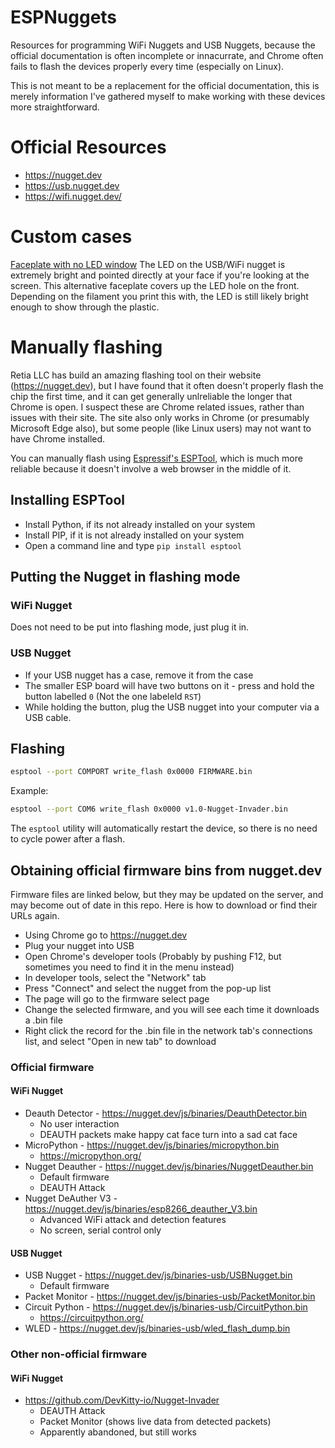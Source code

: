 # ESPNuggets
Resources for programming WiFi Nuggets and USB Nuggets, because the official documentation is often incomplete or innacurrate, and Chrome often fails to flash the devices properly every time (especially on Linux).

This is not meant to be a replacement for the official documentation, this is merely information I've gathered myself to make working with these devices more straightforward.

# Official Resources
- https://nugget.dev
- https://usb.nugget.dev
- https://wifi.nugget.dev/

# Custom cases
[Faceplate with no LED window](CustomizedCases/NoLEDWindow/Nugget_Faceplate_NoLEDHole.stl)
The LED on the USB/WiFi nugget is extremely bright and pointed directly at your face if you're looking at the screen. This alternative faceplate covers up the LED hole on the front. Depending on the filament you print this with, the LED is still likely bright enough to show through the plastic.

# Manually flashing
Retia LLC has build an amazing flashing tool on their website (https://nugget.dev), but I have found that it often doesn't properly flash the chip the first time, and it can get generally unlreliable the longer that Chrome is open. I suspect these are Chrome related issues, rather than issues with their site. The site also only works in Chrome (or presumably Microsoft Edge also), but some people (like Linux users) may not want to have Chrome installed.

You can manually flash using [Espressif's ESPTool](https://docs.espressif.com/projects/esptool/en/latest/esp32/installation.html), which is much more reliable because it doesn't involve a web browser in the middle of it.

## Installing ESPTool
 - Install Python, if its not already installed on your system
 - Install PIP, if it is not already installed on your system
 - Open a command line and type `pip install esptool`

## Putting the Nugget in flashing mode
### WiFi Nugget
Does not need to be put into flashing mode, just plug it in.

### USB Nugget
- If your USB nugget has a case, remove it from the case
- The smaller ESP board will have two buttons on it - press and hold the button labelled `0` (Not the one labeleld `RST`)
- While holding the button, plug the USB nugget into your computer via a USB cable.

## Flashing
```sh
esptool --port COMPORT write_flash 0x0000 FIRMWARE.bin
```
Example:
```sh
esptool --port COM6 write_flash 0x0000 v1.0-Nugget-Invader.bin
```

The `esptool` utility will automatically restart the device, so there is no need to cycle power after a flash.

## Obtaining official firmware bins from nugget.dev
Firmware files are linked below, but they may be updated on the server, and may become out of date in this repo. Here is how to download or find their URLs again.
 - Using Chrome go to https://nugget.dev
 - Plug your nugget into USB
 - Open Chrome's developer tools (Probably by pushing F12, but sometimes you need to find it in the menu instead)
 - In developer tools, select the "Network" tab
 - Press "Connect" and select the nugget from the pop-up list
 - The page will go to the firmware select page
 - Change the selected firmware, and you will see each time it downloads a .bin file
 - Right click the record for the .bin file in the network tab's connections list, and select "Open in new tab" to download

### Official firmware
#### WiFi Nugget
 - Deauth Detector - https://nugget.dev/js/binaries/DeauthDetector.bin
   - No user interaction
   - DEAUTH packets make happy cat face turn into a sad cat face
 - MicroPython - https://nugget.dev/js/binaries/micropython.bin
   - https://micropython.org/
 - Nugget Deauther - https://nugget.dev/js/binaries/NuggetDeauther.bin
   - Default firmware
   - DEAUTH Attack
 - Nugget DeAuther V3 - https://nugget.dev/js/binaries/esp8266_deauther_V3.bin
   - Advanced WiFi attack and detection features
   - No screen, serial control only

#### USB Nugget
 - USB Nugget - https://nugget.dev/js/binaries-usb/USBNugget.bin
   - Default firmware
 - Packet Monitor - https://nugget.dev/js/binaries-usb/PacketMonitor.bin
 - Circuit Python - https://nugget.dev/js/binaries-usb/CircuitPython.bin
   - https://circuitpython.org/
 - WLED - https://nugget.dev/js/binaries-usb/wled_flash_dump.bin


### Other non-official firmware
#### WiFi Nugget
 - https://github.com/DevKitty-io/Nugget-Invader
   - DEAUTH Attack
   - Packet Monitor (shows live data from detected packets)
   - Apparently abandoned, but still works
